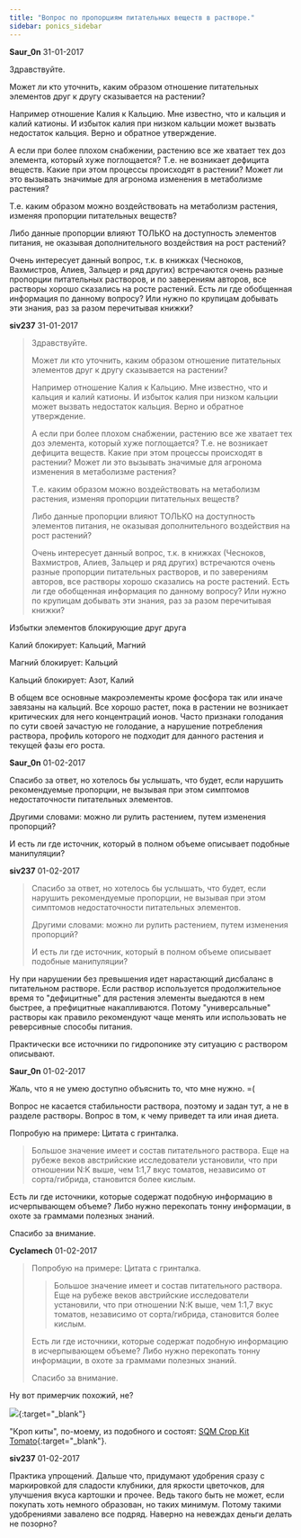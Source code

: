 ```yaml
---
title: "Вопрос по пропорциям питательных веществ в растворе."
sidebar: ponics_sidebar
---
```


**Saur_0n** 31-01-2017

Здравствуйте.

Может ли кто уточнить, каким образом отношение питательных элементов друг к другу сказывается на растении?

Например отношение Калия к Кальцию. Мне известно, что и кальция и калий катионы. И избыток калия при низком кальции может вызвать недостаток кальция. Верно и обратное утверждение.

А если при более плохом снабжении, растению все же хватает тех доз элемента, который хуже поглощается? Т.е. не возникает дефицита веществ. Какие при этом процессы происходят в растении? Может ли это вызывать значимые для агронома изменения в метаболизме растения?

Т.е. каким образом можно воздействовать на метаболизм растения, изменяя пропорции питательных веществ?

Либо данные пропорции влияют ТОЛЬКО на доступность элементов питания, не оказывая дополнительного воздействия на рост растений?

Очень интересует данный вопрос, т.к. в книжках (Чесноков, Вахмистров, Алиев, Зальцер и ряд других) встречаются очень разные пропорции питательных растворов, и по заверениям авторов, все растворы хорошо сказались на росте растений. Есть ли где обобщенная информация по данному вопросу? Или нужно по крупицам добывать эти знания, раз за разом перечитывая книжки?


**siv237** 31-01-2017

> Здравствуйте.
> 
> Может ли кто уточнить, каким образом отношение питательных элементов друг к другу сказывается на растении?
> 
> Например отношение Калия к Кальцию. Мне известно, что и кальция и калий катионы. И избыток калия при низком кальции может вызвать недостаток кальция. Верно и обратное утверждение.
> 
> А если при более плохом снабжении, растению все же хватает тех доз элемента, который хуже поглощается? Т.е. не возникает дефицита веществ. Какие при этом процессы происходят в растении? Может ли это вызывать значимые для агронома изменения в метаболизме растения?
> 
> Т.е. каким образом можно воздействовать на метаболизм растения, изменяя пропорции питательных веществ?
> 
> Либо данные пропорции влияют ТОЛЬКО на доступность элементов питания, не оказывая дополнительного воздействия на рост растений?
> 
> Очень интересует данный вопрос, т.к. в книжках (Чесноков, Вахмистров, Алиев, Зальцер и ряд других) встречаются очень разные пропорции питательных растворов, и по заверениям авторов, все растворы хорошо сказались на росте растений. Есть ли где обобщенная информация по данному вопросу? Или нужно по крупицам добывать эти знания, раз за разом перечитывая книжки?

Избытки элементов блокирующие друг друга

Калий блокирует: Кальций, Магний

Магний блокирует: Кальций

Кальций блокирует: Азот, Калий

В общем все основные макроэлементы кроме фосфора так или иначе завязаны на кальций. Все хорошо растет, пока в растении не возникает критических для него концентраций ионов. Часто признаки голодания по сути своей зачастую не голодание, а нарушение потребления раствора, профиль которого не подходит для данного растения и текущей фазы его роста.


**Saur_0n** 01-02-2017

Спасибо за ответ, но хотелось бы услышать, что будет, если нарушить рекомендуемые пропорции, не вызывая при этом симптомов недостаточности питательных элементов. 

Другими словами: можно ли рулить растением, путем изменения пропорций?

И есть ли где источник, который в полном объеме описывает подобные манипуляции?


**siv237** 01-02-2017

> Спасибо за ответ, но хотелось бы услышать, что будет, если нарушить рекомендуемые пропорции, не вызывая при этом симптомов недостаточности питательных элементов. 
> 
> Другими словами: можно ли рулить растением, путем изменения пропорций?
> 
> И есть ли где источник, который в полном объеме описывает подобные манипуляции?

Ну при нарушении без превышения идет нарастающий дисбаланс в питательном растворе. Если раствор используется продолжительное время то "дефицитные" для растения элементы выедаются в нем быстрее, а префицитные накапливаются. Потому "универсальные" растворы как правило рекомендуют чаще менять или использовать не реверсивные способы питания.

Практически все источники по гидропонике эту ситуацию с раствором описывают.


**Saur_0n** 01-02-2017

Жаль, что я не умею доступно объяснить то, что мне нужно. =(

Вопрос не касается стабильности раствора, поэтому и задан тут, а не в разделе растворы. Вопрос в том, к чему приведет та или иная диета.

Попробую на примере: Цитата с гринталка.

> Большое значение имеет и состав питательного раствора. Еще на рубеже веков австрийские исследователи установили, что при отношении N:K выше, чем 1:1,7 вкус томатов, независимо от сорта/гибрида, становится более кислым.

Есть ли где источники, которые содержат подобную информацию в исчерпывающем объеме? Либо нужно перекопать тонну информации, в охоте за граммами полезных знаний.

Спасибо за внимание.


**Cyclamech** 01-02-2017

> Попробую на примере: Цитата с гринталка.
> 
> 
> > Большое значение имеет и состав питательного раствора. Еще на рубеже веков австрийские исследователи установили, что при отношении N:K выше, чем 1:1,7 вкус томатов, независимо от сорта/гибрида, становится более кислым.
> 
> 
> 
> Есть ли где источники, которые содержат подобную информацию в исчерпывающем объеме? Либо нужно перекопать тонну информации, в охоте за граммами полезных знаний.
> 
> Спасибо за внимание.

Ну вот примерчик похожий, не?

[![](/imagehost2/thumbs/293.png)](https://t.me/ponics_ru_files/18145){:target="_blank"}

"Кроп киты", по-моему, из подобного и состоят: [SQM Crop Kit Tomato](https://app.sqm.com/PDF/SPN/CropKits/SQM-Crop_Kit_Tomato_L-RU.pdf){:target="_blank"}.


**siv237** 01-02-2017

Практика упрощений. Дальше что, придумают удобрения сразу с маркировкой для сладости клубники, для яркости цветочков, для улучшения вкуса картошки и прочее. Ведь такого быть не может, если покупать хоть немного образован, но таких минимум. Потому такими удобрениями завалено все подряд. Наверно на невеждах деньги делать не позорно?


